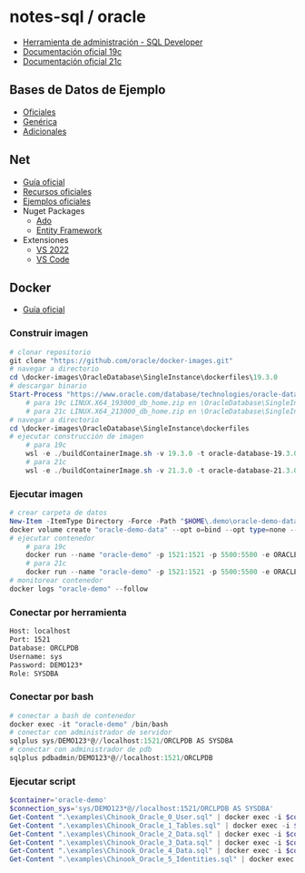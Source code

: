 # notes-sql / oracle

- [Herramienta de administración - SQL Developer](https://www.oracle.com/database/sqldeveloper/technologies/download/)
- [Documentación oficial 19c](https://docs.oracle.com/en/database/oracle/oracle-database/19/index.html)
- [Documentación oficial 21c](https://docs.oracle.com/en/database/oracle/oracle-database/21/index.html)

## Bases de Datos de Ejemplo

- [Oficiales](https://github.com/oracle-samples/db-sample-schemas/releases)
- [Genérica](https://github.com/lerocha/chinook-database)
- [Adicionales](https://dataedo.com/kb/databases/oracle/sample-databases)

## Net

- [Guía oficial](https://www.oracle.com/tools/technologies/quickstart-dotnet-for-oracle-database.html)
- [Recursos oficiales](https://www.oracle.com/database/technologies/net-downloads.html)
- [Ejemplos oficiales](https://github.com/oracle/dotnet-db-samples)
- Nuget Packages
  - [Ado](https://www.nuget.org/packages/Oracle.ManagedDataAccess.Core)
  - [Entity Framework](https://www.nuget.org/packages/Oracle.EntityFrameworkCore)
- Extensiones
  - [VS 2022](https://marketplace.visualstudio.com/items?itemName=OracleCorporation.OracleDeveloperToolsForVisualStudio2022)
  - [VS Code](https://marketplace.visualstudio.com/items?itemName=Oracle.oracledevtools)

## Docker

- [Guía oficial](https://github.com/oracle/docker-images/blob/main/OracleDatabase/SingleInstance/README.md)

### Construir imagen

```powershell
# clonar repositorio
git clone "https://github.com/oracle/docker-images.git"
# navegar a directorio
cd \docker-images\OracleDatabase\SingleInstance\dockerfiles\19.3.0
# descargar binario
Start-Process "https://www.oracle.com/database/technologies/oracle-database-software-downloads.html"
    # para 19c LINUX.X64_193000_db_home.zip en \OracleDatabase\SingleInstance\dockerfiles\19.3.0
    # para 21c LINUX.X64_213000_db_home.zip en \OracleDatabase\SingleInstance\dockerfiles\21.3.0
# navegar a directorio
cd \docker-images\OracleDatabase\SingleInstance\dockerfiles
# ejecutar construcción de imagen
    # para 19c
    wsl -e ./buildContainerImage.sh -v 19.3.0 -t oracle-database-19.3.0-ee -e
    # para 21c
    wsl -e ./buildContainerImage.sh -v 21.3.0 -t oracle-database-21.3.0-ee -e
```

### Ejecutar imagen

```powershell
# crear carpeta de datos
New-Item -ItemType Directory -Force -Path "$HOME\.demo\oracle-demo-data"
docker volume create "oracle-demo-data" --opt o=bind --opt type=none --opt device="$HOME\.demo\oracle-demo-data"
# ejecutar contenedor
    # para 19c
    docker run --name "oracle-demo" -p 1521:1521 -p 5500:5500 -e ORACLE_SID=ORCLSID -e ORACLE_PDB=ORCLPDB -e ORACLE_PWD=DEMO123* -e ORACLE_EDITION=enterprise -e INIT_SGA_SIZE=3096 -e INIT_PGA_SIZE=1024 -v "oracle-demo-data:/opt/oracle/oradata" -d "oracle-database-19.3.0-ee"
    # para 21c
    docker run --name "oracle-demo" -p 1521:1521 -p 5500:5500 -e ORACLE_SID=ORCLSID -e ORACLE_PDB=ORCLPDB -e ORACLE_PWD=DEMO123* -e ORACLE_EDITION=enterprise -e INIT_SGA_SIZE=3096 -e INIT_PGA_SIZE=1024 -v "oracle-demo-data:/opt/oracle/oradata" -d "oracle-database-21.3.0-ee"
# monitorear contenedor
docker logs "oracle-demo" --follow
```

### Conectar por herramienta

```txt
Host: localhost
Port: 1521
Database: ORCLPDB
Username: sys
Password: DEMO123*
Role: SYSDBA
```

### Conectar por bash

```powershell
# conectar a bash de contenedor
docker exec -it "oracle-demo" /bin/bash
# conectar con administrador de servidor
sqlplus sys/DEMO123*@//localhost:1521/ORCLPDB AS SYSDBA
# conectar con administrador de pdb
sqlplus pdbadmin/DEMO123*@//localhost:1521/ORCLPDB
```

### Ejecutar script

```powershell
$container='oracle-demo'
$connection_sys='sys/DEMO123*@//localhost:1521/ORCLPDB AS SYSDBA'
Get-Content ".\examples\Chinook_Oracle_0_User.sql" | docker exec -i $container sqlplus $connection_sys
Get-Content ".\examples\Chinook_Oracle_1_Tables.sql" | docker exec -i $container sqlplus $connection_sys
Get-Content ".\examples\Chinook_Oracle_2_Data.sql" | docker exec -i $container sqlplus $connection_sys
Get-Content ".\examples\Chinook_Oracle_3_Data.sql" | docker exec -i $container sqlplus $connection_sys
Get-Content ".\examples\Chinook_Oracle_4_Data.sql" | docker exec -i $container sqlplus $connection_sys
Get-Content ".\examples\Chinook_Oracle_5_Identities.sql" | docker exec -i $container sqlplus $connection_sys
```
